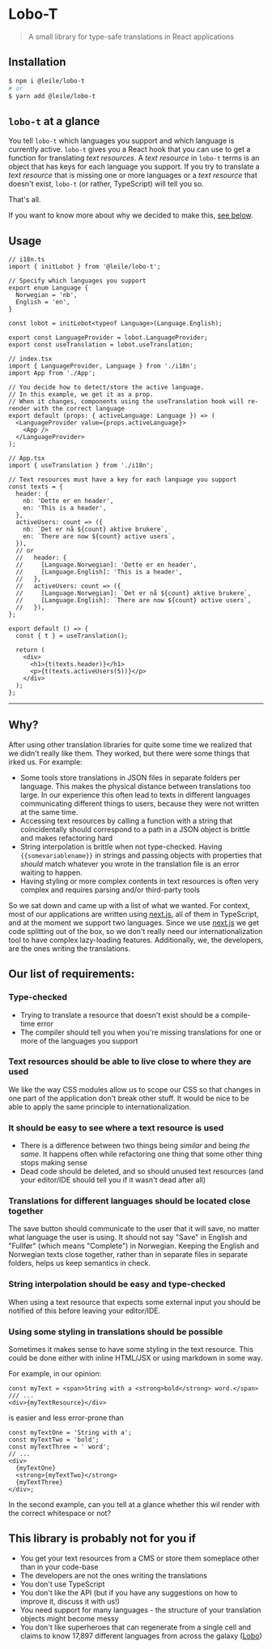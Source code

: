 # Lobo-T

> A small library for type-safe translations in React applications

## Installation

```sh
$ npm i @leile/lobo-t
# or
$ yarn add @leile/lobo-t
```

## `lobo-t` at a glance

You tell `lobo-t` which languages you support and which language is currently active.
`lobo-t` gives you a React hook that you can use to get a function for translating _text resources_.
A _text resource_ in `lobo-t` terms is an object that has keys for each language you support.
If you try to translate a _text resource_ that is missing one or more languages or a _text resource_ that doesn't exist, `lobo-t` (or rather, TypeScript) will tell you so.

That's all.

If you want to know more about why we decided to make this, [see below](#why).

## Usage

```tsx
// i18n.ts
import { initLobot } from '@leile/lobo-t';

// Specify which languages you support
export enum Language {
  Norwegian = 'nb',
  English = 'en',
}

const lobot = initLobot<typeof Language>(Language.English);

export const LanguageProvider = lobot.LanguageProvider;
export const useTranslation = lobot.useTranslation;
```

```tsx
// index.tsx
import { LanguageProvider, Language } from './i18n';
import App from './App';

// You decide how to detect/store the active language.
// In this example, we get it as a prop.
// When it changes, components using the useTranslation hook will re-render with the correct language
export default (props: { activeLanguage: Language }) => (
  <LanguageProvider value={props.activeLanguage}>
    <App />
  </LanguageProvider>
);
```

```tsx
// App.tsx
import { useTranslation } from './i18n';

// Text resources must have a key for each language you support
const texts = {
  header: {
    nb: 'Dette er en header',
    en: 'This is a header',
  },
  activeUsers: count => ({
    nb: `Det er nå ${count} aktive brukere`,
    en: `There are now ${count} active users`,
  }),
  // or
  //   header: {
  //     [Language.Norwegian]: 'Dette er en header',
  //     [Language.English]: 'This is a header',
  //   },
  //   activeUsers: count => ({
  //     [Language.Norwegian]: `Det er nå ${count} aktive brukere`,
  //     [Language.English]: `There are now ${count} active users`,
  //   }),
};

export default () => {
  const { t } = useTranslation();

  return (
    <div>
      <h1>{t(texts.header)}</h1>
      <p>{t(texts.activeUsers(5))}</p>
    </div>
  );
};
```

---

## Why?

After using other translation libraries for quite some time we realized that we didn't really like them.
They worked, but there were some things that irked us. For example:

- Some tools store translations in JSON files in separate folders per language. This makes the physical distance between translations too large. In our experience this often lead to texts in different languages communicating different things to users, because they were not written at the same time.
- Accessing text resources by calling a function with a string that coincidentally should correspond to a path in a JSON object is brittle and makes refactoring hard
- String interpolation is brittle when not type-checked. Having `{{somevariablename}}` in strings and passing objects with properties that _should_ match whatever you wrote in the translation file is an error waiting to happen.
- Having styling or more complex contents in text resources is often very complex and requires parsing and/or third-party tools

So we sat down and came up with a list of what we wanted.
For context, most of our applications are written using [next.js](https://nextjs.org/), all of them in TypeScript, and at the moment we support two languages.
Since we use [next.js](https://nextjs.org/) we get code splitting out of the box, so we don't really need our internationalization tool to have complex lazy-loading features.
Additionally, we, the developers, are the ones writing the translations.

## Our list of requirements:

### Type-checked

- Trying to translate a resource that doesn't exist should be a compile-time error
- The compiler should tell you when you're missing translations for one or more of the languages you support

### Text resources should be able to live close to where they are used

We like the way CSS modules allow us to scope our CSS so that changes in one part of the application don't break other stuff. It would be nice to be able to apply the same principle to internationalization.

### It should be easy to see where a text resource is used

- There is a difference between two things being _similar_ and being _the same_. It happens often while refactoring one thing that some other thing stops making sense
- Dead code should be deleted, and so should unused text resources (and your editor/IDE should tell you if it wasn't dead after all)

### Translations for different languages should be located close together

The save button should communicate to the user that it will save, no matter what language the user is using.
It should not say "Save" in English and "Fullfør" (which means "Complete") in Norwegian.
Keeping the English and Norwegian texts close together, rather than in separate files in separate folders, helps us keep semantics in check.

### String interpolation should be easy and type-checked

When using a text resource that expects some external input you should be notified of this before leaving your editor/IDE.

### Using some styling in translations should be possible

Sometimes it makes sense to have some styling in the text resource.
This could be done either with inline HTML/JSX or using markdown in some way.

For example, in our opinion:

```tsx
const myText = <span>String with a <strong>bold</strong> word.</span>
/// ...
<div>{myTextResource}</div>
```

is easier and less error-prone than

```tsx
const myTextOne = 'String with a';
const myTextTwo = 'bold';
const myTextThree = ' word';
// ...
<div>
  {myTextOne}
  <strong>{myTextTwo}</strong>
  {myTextThree}
</div>;
```

In the second example, can you tell at a glance whether this wil render with the correct whitespace or not?

## This library is probably not for you if

- You get your text resources from a CMS or store them someplace other than in your code-base
- The developers are not the ones writing the translations
- You don't use TypeScript
- You don't like the API (but if you have any suggestions on how to improve it, discuss it with us!)
- You need support for many languages - the structure of your translation objects might become messy
- You don't like superheroes that can regenerate from a single cell and claims to know 17,897 different languages from across the galaxy ([Lobo](<https://en.wikipedia.org/wiki/Lobo_(DC_Comics)>))
